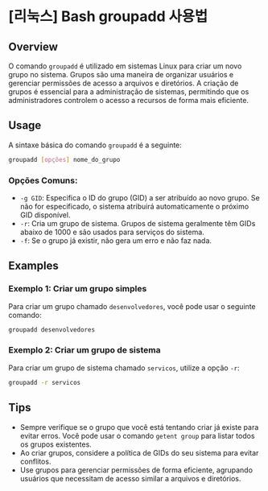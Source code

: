 # [리눅스] Bash groupadd 사용법

## Overview
O comando `groupadd` é utilizado em sistemas Linux para criar um novo grupo no sistema. Grupos são uma maneira de organizar usuários e gerenciar permissões de acesso a arquivos e diretórios. A criação de grupos é essencial para a administração de sistemas, permitindo que os administradores controlem o acesso a recursos de forma mais eficiente.

## Usage
A sintaxe básica do comando `groupadd` é a seguinte:

```bash
groupadd [opções] nome_do_grupo
```

### Opções Comuns:
- `-g GID`: Especifica o ID do grupo (GID) a ser atribuído ao novo grupo. Se não for especificado, o sistema atribuirá automaticamente o próximo GID disponível.
- `-r`: Cria um grupo de sistema. Grupos de sistema geralmente têm GIDs abaixo de 1000 e são usados para serviços do sistema.
- `-f`: Se o grupo já existir, não gera um erro e não faz nada.

## Examples
### Exemplo 1: Criar um grupo simples
Para criar um grupo chamado `desenvolvedores`, você pode usar o seguinte comando:

```bash
groupadd desenvolvedores
```

### Exemplo 2: Criar um grupo de sistema
Para criar um grupo de sistema chamado `servicos`, utilize a opção `-r`:

```bash
groupadd -r servicos
```

## Tips
- Sempre verifique se o grupo que você está tentando criar já existe para evitar erros. Você pode usar o comando `getent group` para listar todos os grupos existentes.
- Ao criar grupos, considere a política de GIDs do seu sistema para evitar conflitos.
- Use grupos para gerenciar permissões de forma eficiente, agrupando usuários que necessitam de acesso similar a arquivos e diretórios.